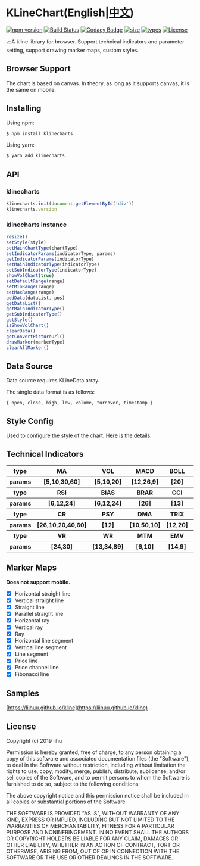 # KLineChart(English|[中文](./translate/zh-CN.md))
[![npm version](https://badgen.net/npm/v/klinecharts)](https://www.npmjs.com/package/klinecharts)
[![Build Status](https://travis-ci.org/liihuu/klineweb.svg?branch=master)](https://travis-ci.org/liihuu/klineweb)
[![Codacy Badge](https://api.codacy.com/project/badge/Grade/8cc3d651f78143bf8232cb4f7bfac7c2)](https://www.codacy.com/app/liihuu/klineweb?utm_source=github.com&amp;utm_medium=referral&amp;utm_content=liihuu/klineweb&amp;utm_campaign=Badge_Grade)
[![size](https://badgen.net/bundlephobia/minzip/klinecharts@latest)](https://bundlephobia.com/result?p=klinecharts@latest)
[![types](https://badgen.net/npm/types/klinecharts)](types/index.d.ts)
[![License](https://img.shields.io/badge/License-MIT-green.svg)](LICENSE)

📈A kline library for browser. Support technical indicators and parameter setting, support drawing marker maps, custom styles.
## Browser Support
The chart is based on canvas. In theory, as long as it supports canvas, it is the same on mobile.
## Installing
Using npm:

```bash
$ npm install klinecharts
```

Using yarn:

```bash
$ yarn add klinecharts
```

## API
### klinecharts
```js
klinecharts.init(document.getElementById('div'))
klinecharts.version
```

### klinecharts instance
```js
resize()
setStyle(style)
setMainChartType(chartType)
setIndicatorParams(indicatorType, params)
getIndicatorParams(indicatorType)
setMainIndicatorType(indicatorType)
setSubIndicatorType(indicatorType)
showVolChart(true)
setDefaultRange(range)
setMinRange(range)
setMaxRange(range)
addData(dataList, pos)
getDataList()
getMainIndicatorType()
getSubIndicatorType()
getStyle()
isShowVolChart()
clearData()
getConvertPictureUrl()
drawMarker(markerType)
clearAllMarker()
```

## Data Source
Data source requires KLineData array.

The single data format is as follows:
```
{ open, close, high, low, volume, turnover, timestamp }
```

## Style Config
Used to configure the style of the chart. [Here is the details.](STYLE-CONFIG-DETAIL.md)

## Technical Indicators
<table>
    <tbody>
        <tr>
            <th>type</th>
            <th>MA</th>
            <th>VOL</th>
            <th>MACD</th>
            <th>BOLL</th>
            <th>KDJ</th>
        </tr>
        <tr>
            <th>params</th>
            <th>[5,10,30,60]</th>
            <th>[5,10,20]</th>
            <th>[12,26,9]</th>
            <th>[20]</th>
            <th>[9,3,3]</th>
        </tr>
        <tr>
           <th>type</th>
           <th>RSI</th>
           <th>BIAS</th>
           <th>BRAR</th>
           <th>CCI</th>
           <th>DMI</th>
        </tr>
        <tr>
            <th>params</th>
            <th>[6,12,24]</th>
            <th>[6,12,24]</th>
            <th>[26]</th>
            <th>[13]</th>
            <th>[14,6]</th>
        </tr>
        <tr>
            <th>type</th>
            <th>CR</th>
            <th>PSY</th>
            <th>DMA</th>
            <th>TRIX</th>
            <th>OBV</th>
        </tr>
        <tr>
            <th>params</th>
            <th>[26,10,20,40,60]</th>
            <th>[12]</th>
            <th>[10,50,10]</th>
            <th>[12,20]</th>
            <th>[30]</th>
        </tr>
        <tr>
            <th>type</th>
            <th>VR</th>
            <th>WR</th>
            <th>MTM</th>
            <th>EMV</th>
            <th>SAR</th>
        </tr>
        <tr>
            <th>params</th>
            <th>[24,30]</th>
            <th>[13,34,89]</th>
            <th>[6,10]</th>
            <th>[14,9]</th>
            <th>[2,2,20]</th>
        </tr>
    </tbody>
</table>

## Marker Maps
**Does not support mobile.**
+ [x] Horizontal straight line
+ [x] Vertical straight line
+ [x] Straight line
+ [x] Parallel straight line
+ [x] Horizontal ray
+ [x] Vertical ray
+ [x] Ray
+ [x] Horizontal line segment
+ [x] Vertical line segment
+ [x] Line segment
+ [x] Price line
+ [x] Price channel line
+ [X] Fibonacci line

## Samples
[https://liihuu.github.io/kline](https://liihuu.github.io/kline)

## License
Copyright (c) 2019 lihu

Permission is hereby granted, free of charge, to any person obtaining a copy
of this software and associated documentation files (the "Software"), to deal
in the Software without restriction, including without limitation the rights
to use, copy, modify, merge, publish, distribute, sublicense, and/or sell
copies of the Software, and to permit persons to whom the Software is
furnished to do so, subject to the following conditions:

The above copyright notice and this permission notice shall be included in all
copies or substantial portions of the Software.

THE SOFTWARE IS PROVIDED "AS IS", WITHOUT WARRANTY OF ANY KIND, EXPRESS OR
IMPLIED, INCLUDING BUT NOT LIMITED TO THE WARRANTIES OF MERCHANTABILITY,
FITNESS FOR A PARTICULAR PURPOSE AND NONINFRINGEMENT. IN NO EVENT SHALL THE
AUTHORS OR COPYRIGHT HOLDERS BE LIABLE FOR ANY CLAIM, DAMAGES OR OTHER
LIABILITY, WHETHER IN AN ACTION OF CONTRACT, TORT OR OTHERWISE, ARISING FROM,
OUT OF OR IN CONNECTION WITH THE SOFTWARE OR THE USE OR OTHER DEALINGS IN THE
SOFTWARE.
